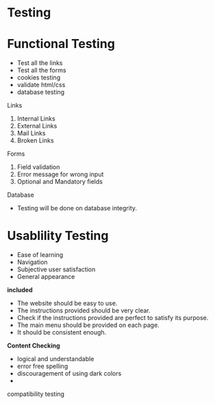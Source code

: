 # Testing

# Functional Testing
- Test all the links
- Test all the forms
- cookies testing
- validate html/css
- database testing

Links
1. Internal Links
2. External Links
3. Mail Links
4. Broken Links

Forms
1. Field validation
2. Error message for wrong input
3. Optional and Mandatory fields

Database
- Testing will be done on database integrity.

# Usablility Testing
- Ease of learning
- Navigation
- Subjective user satisfaction
- General appearance

**included**
- The website should be easy to use.
- The instructions provided should be very clear.
- Check if the instructions provided are perfect to satisfy its purpose.
- The main menu should be provided on each page.
- It should be consistent enough.

**Content Checking**
- logical and understandable
- error free spelling
- discouragement of using dark colors
- 







compatibility testing
